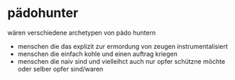# pädohunter 

wären verschiedene archetypen von pädo huntern

* menschen die das explizit zur ermordung von zeugen instrumentalisiert
* menschen die einfach kohle und einen auftrag kriegen
* menschen die naiv sind und vielleihct auch nur opfer schützne möchte oder selber opfer sind/waren



